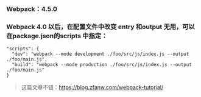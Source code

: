 ### Webpack：4.5.0

### Webpack 4.0 以后，在配置文件中改变 entry 和output  无用，可以在package.json的scripts 中指定：
```
"scripts": {
  "dev": "webpack --mode development ./foo/src/js/index.js --output ./foo/main.js",
  "build": "webpack --mode production ./foo/src/js/index.js --output ./foo/main.js"
}
```

>  这篇文章不错：https://blog.zfanw.com/webpack-tutorial/
